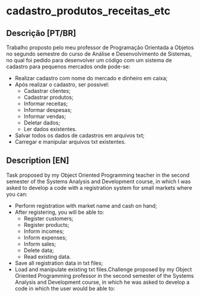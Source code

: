 # cadastro_produtos_receitas_etc


## Descrição [PT/BR]

Trabalho proposto pelo meu professor de Programação Orientada a Objetos no segundo semestre do curso de Análise e Desenvolvimento de Sistemas, no qual foi pedido para desenvolver um código com um sistema de cadastro para pequenos mercados onde pode-se:

- Realizar cadastro com nome do mercado e dinheiro em caixa;
- Após realizar o cadastro, ser possivel:
  - Cadastrar clientes;
  - Cadastrar produtos;
  - Informar receitas;
  - Informar despesas;
  - Informar vendas;
  - Deletar dados;
  - Ler dados existentes.
- Salvar todos os dados de cadastros em arquivos txt;
- Carregar e manipular arquivos txt existentes.

## Description [EN]

Task proposed by my Object Oriented Programming teacher in the second semester of the Systems Analysis and Development course, in which I was asked to develop a code with a registration system for small markets where you can:

- Perform registration with market name and cash on hand;
- After registering, you will be able to:
  - Register customers;
  - Register products;
  - Inform incomes;
  - Inform expenses;
  - Inform sales;
  - Delete data;
  - Read existing data.
- Save all registration data in txt files;
- Load and manipulate existing txt files.Challenge proposed by my Object Oriented Programming professor in the second semester of the Systems Analysis and Development course, in which he was asked to develop a code in which the user would be able to:
